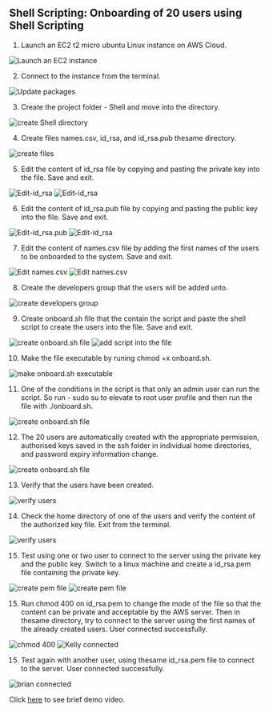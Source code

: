         
## Shell Scripting: Onboarding of 20 users using Shell Scripting

1. Launch an EC2 t2 micro ubuntu Linux instance on AWS Cloud.

![Launch an EC2 instance](./images/ec2-instance.jpg)

2. Connect to the instance from the terminal.

![Update packages](./images/connect-2-ec2.jpg)

3. Create the project folder - Shell and move into the directory.

![create Shell directory](./images/create-Shell-directory.jpg)


4. Create files names.csv, id_rsa, and id_rsa.pub thesame directory.

![create files](./images/create-files.jpg)

5. Edit the content of id_rsa file by copying and pasting the private key into the file. Save and exit.

![Edit-id_rsa](./images/edit-id_rsa.jpg)
![Edit-id_rsa](./images/edit-id_rsa2.jpg)

6. Edit the content of id_rsa.pub file by copying and pasting the public key into the file. Save and exit.

![Edit-id_rsa.pub](./images/edit-id_rsa.pub.jpg)
![Edit-id_rsa](./images/edit-id_rsa.pub2.jpg)

7. Edit the content of names.csv file by adding the first names of the users to be onboarded to the system. Save and exit.

![Edit names.csv](./images/edit-names.csv.jpg)
![Edit names.csv](./images/edit-names.csv2.jpg)

8. Create the developers group that the users will be added unto.

![create developers group](./images/add-group.jpg)

9. Create onboard.sh file that the contain the script and paste the shell script to create the users into the file. Save and exit.

![create onboard.sh file](./images/create-script.jpg)
![add script into the file](./images/create-script2.jpg)

10. Make the file executable by runing chmod +x onboard.sh.

![make onboard.sh executable](./images/make-onboard.sh-exec.jpg)

11. One of the conditions in the script is that only an admin user can run the script. So run - sudo su to elevate to root user profile and then run the file with ./onboard.sh. 

![create onboard.sh file](./images/run-onboard.sh.jpg)

12. The 20 users are automatically created with the appropriate permission, authorised keys saved in the ssh folder in individual home directories, and password expiry information change.

![create onboard.sh file](./images/users-created.jpg)

13. Verify that the users have been created.

![verify users](./images/users-created2.jpg)

14. Check the home directory of one of the users and verify the content of the authorized key file. Exit from the terminal.

![verify users](./images/kelly-home.jpg)

15. Test using one or two user to connect to the server using the private key and the public key. Switch to a linux machine and create a id_rsa.pem file containing the private key.

![create pem file](./images/create-id_rsa.pem.jpg)
![create pem file](./images/create-id_rsa.pem2.jpg)

15. Run chmod 400 on id_rsa.pem to change the mode of the file so that the content can be private and acceptable by the AWS server. Then in thesame directory, try to connect to the server using the first names of the already created users. User connected successfully.

![chmod 400](./images/chmod-400.jpg)
![Kelly connected](./images/kelly-connected.jpg)

15. Test again with another user, using thesame id_rsa.pem file to connect to the server. User connected successfully.

![brian connected](./images/brian-connected.jpg)

Click [here](https://drive.google.com/file/d/1mFpA3QbcExKJv6KX2fYoyBhnueBYbOoN/view) to see brief demo video.
